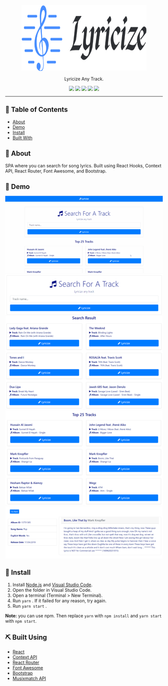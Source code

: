 <p align="center">
  <a href="" rel="noopener">
 <img width=400px height=210px src="https://github.com/aashrafh/lyricize/blob/master/demo/logo.svg" alt="Lyricize Logo"></a>
</p>

<p align="center"> Lyricize Any Track.
    <br> 
</p>

<p align="center">
  <a href="https://github.com/aashrafh/lyricize/graphs/contributors" alt="Contributors">
        <img src="https://img.shields.io/github/contributors/aashrafh/lyricize" /></a>
  
   <a href="https://github.com/aashrafh/lyricize/issues" alt="Issues">
        <img src="https://img.shields.io/github/issues/aashrafh/lyricize" /></a>
  
  <a href="https://github.com/aashrafh/lyricize/network" alt="Forks">
        <img src="https://img.shields.io/github/forks/aashrafh/lyricize" /></a>
        
  <a href="https://github.com/aashrafh/lyricize/stargazers" alt="Stars">
        <img src="https://img.shields.io/github/stars/aashrafh/lyricize" /></a>
        
  <a href="https://github.com/aashrafh/lyricize/blob/master/LICENSE" alt="License">
        <img src="https://img.shields.io/github/license/aashrafh/lyricize" /></a>
</p>

---

## 📝 Table of Contents

- [About](#about)
- [Demo](#demo)
- [Install](#Install)
- [Built With](#tech)

## 🧐 About <a name = "about"></a>

SPA where you can search for song lyrics. Built using React Hooks, Context API, React Router, Font Awesome, and Bootstrap.

## 🎥 Demo

<div name="demo" align="center" width=1189px>
  <p align="center">
  <img src="https://github.com/aashrafh/lyricize/blob/master/demo/demo.gif" alt="GIF Demo">
    <img src="https://github.com/aashrafh/lyricize/blob/master/demo/img-1.png" alt="Image Demo">
    <img src="https://github.com/aashrafh/lyricize/blob/master/demo/img-2.png" alt="Image Demo">
    <img src="https://github.com/aashrafh/lyricize/blob/master/demo/img-3.png" alt="Image Demo">
    <img src="https://github.com/aashrafh/lyricize/blob/master/demo/img-4.png" alt="Image Demo">
  </p>
  </div>

## 🏁 Install <a name = "Install"></a>

1. Install [Node.js](https://nodejs.org/en/) and [Visual Studio Code](https://code.visualstudio.com/).
2. Open the folder in Visual Studio Code.
3. Open a terminal (Terminal > New Terminal).
4. Run `yarn` . If it failed for any reason, try again.
5. Run `yarn start` .

**Note:** you can use npm. Then replace `yarn` with `npm install` and `yarn start` with `npm start`.

## ⛏️ Built Using <a name = "tech"></a>

- [React](https://reactjs.org/)
- [Context API](https://reactjs.org/docs/context.html)
- [React Router](https://github.com/ReactTraining/react-router)
- [Font Awesome](https://fontawesome.com/)
- [Bootstrap](https://getbootstrap.com/)
- [Musixmatch API](https://developer.musixmatch.com/)
